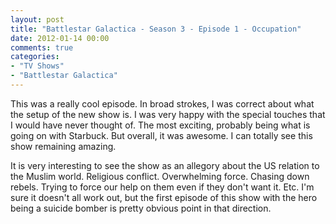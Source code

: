 ```yaml
---
layout: post
title: "Battlestar Galactica - Season 3 - Episode 1 - Occupation"
date: 2012-01-14 00:00
comments: true
categories:
- "TV Shows"
- "Battlestar Galactica"
---
```


This was a really cool episode. In broad strokes, I was correct
about what the setup of the new show is. I was very happy with
the special touches that I would have never thought of. The most
exciting, probably being what is going on with Starbuck. But
overall, it was awesome. I can totally see this show remaining
amazing.

It is very interesting to see the show as an allegory about the
US relation to the Muslim world. Religious conflict. Overwhelming
force. Chasing down rebels. Trying to force our help on them even
if they don't want it. Etc. I'm sure it doesn't all work out, but
the first episode of this show with the hero being a suicide
bomber is pretty obvious point in that direction.
